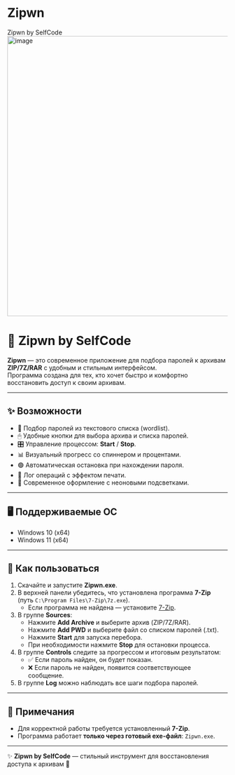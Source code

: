 # Zipwn

Zipwn by SelfCode 
<img width="612" height="639" alt="image" src="https://github.com/user-attachments/assets/dfb168f3-9e9f-4783-8d9b-2f9ad6d1e500" />

# 🔐 Zipwn by SelfCode

**Zipwn** — это современное приложение для подбора паролей к архивам **ZIP/7Z/RAR** с удобным и стильным интерфейсом.  
Программа создана для тех, кто хочет быстро и комфортно восстановить доступ к своим архивам.  

---

## ✨ Возможности
- 🚀 Подбор паролей из текстового списка (wordlist).  
- 🖱 Удобные кнопки для выбора архива и списка паролей.  
- 🎛 Управление процессом: **Start** / **Stop**.  
- 📊 Визуальный прогресс со спиннером и процентами.  
- 🟢 Автоматическая остановка при нахождении пароля.  
- 📜 Лог операций с эффектом печати.  
- 🌌 Современное оформление с неоновыми подсветками.  

---

## 🖥 Поддерживаемые ОС
- Windows 10 (x64)  
- Windows 11 (x64)  

---

## 📖 Как пользоваться
1. Скачайте и запустите **Zipwn.exe**.  
2. В верхней панели убедитесь, что установлена программа **7-Zip** (путь `C:\Program Files\7-Zip\7z.exe`).  
   - Если программа не найдена — установите [7-Zip](https://www.7-zip.org/).  
3. В группе **Sources**:  
   - Нажмите **Add Archive** и выберите архив (ZIP/7Z/RAR).  
   - Нажмите **Add PWD** и выберите файл со списком паролей (.txt).  
   - Нажмите **Start** для запуска перебора.  
   - При необходимости нажмите **Stop** для остановки процесса.  
4. В группе **Controls** следите за прогрессом и итоговым результатом:  
   - ✅ Если пароль найден, он будет показан.  
   - ❌ Если пароль не найден, появится соответствующее сообщение.  
5. В группе **Log** можно наблюдать все шаги подбора паролей.  

---

## 📌 Примечания
- Для корректной работы требуется установленный **7-Zip**.  
- Программа работает **только через готовый exe-файл**: `Zipwn.exe`.  

---

✨ **Zipwn by SelfCode** — стильный инструмент для восстановления доступа к архивам 🔐

